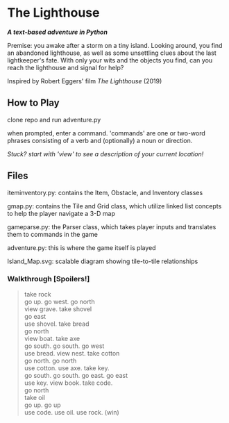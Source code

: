 # The Lighthouse
***A text-based adventure in Python***

<p>Premise: you awake after a storm on a tiny island. Looking around, you find an abandoned lighthouse, as well as some unsettling clues about the last lightkeeper's fate. With only your wits and the objects you find, can you reach the lighthouse and signal for help?</p>

Inspired by Robert Eggers' film *The Lighthouse* (2019) 

## How to Play
<p> clone repo and run adventure.py </p>
<p> when prompted, enter a command. 'commands' are one or two-word phrases consisting of a verb and (optionally) a noun or direction. </p>

*Stuck? start with 'view' to see a description of your current location!*

## Files
iteminventory.py: contains the Item, Obstacle, and Inventory classes 

gmap.py: contains the Tile and Grid class, which utilize linked list concepts to help the player navigate a 3-D map   

gameparse.py: the Parser class, which takes player inputs and translates them to commands in the game   

adventure.py: this is where the game itself is played  

Island_Map.svg: scalable diagram showing tile-to-tile relationships

### Walkthrough [Spoilers!]
> take rock <br>
> go up. go west. go north <br>
> view grave. take shovel <br>
> go east <br>
> use shovel. take bread <br>
> go north <br>
> view boat. take axe <br>
> go south. go south. go west <br>
> use bread. view nest. take cotton <br>
> go north. go north <br>
> use cotton. use axe. take key. <br>
> go south. go south. go east. go east <br>
> use key. view book. take code. <br>
> go north <br> 
> take oil <br>
> go up. go up <br>
> use code. use oil. use rock. (win)
